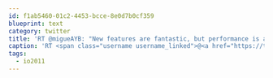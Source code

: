 ```yaml
---
id: f1ab5460-01c2-4453-bcce-8e0d7b0cf359
blueprint: text
category: twitter
title: 'RT @migueAYB: "New features are fantastic, but performance is a feature too" -Chrome at Google #io2011, got THAT right'
caption: 'RT <span class="username username_linked">@<a href="https://twitter.com/migueAYB" title="">migueAYB</a></span>: "New features are fantastic, but performance is a feature too" -Chrome at Google <span class="hashtag hashtag_local">#<a href="http://tweettemp.darylchymko.ca/?tag=io2011">io2011</a>, got THAT right'
tags:
  - io2011
---
```

